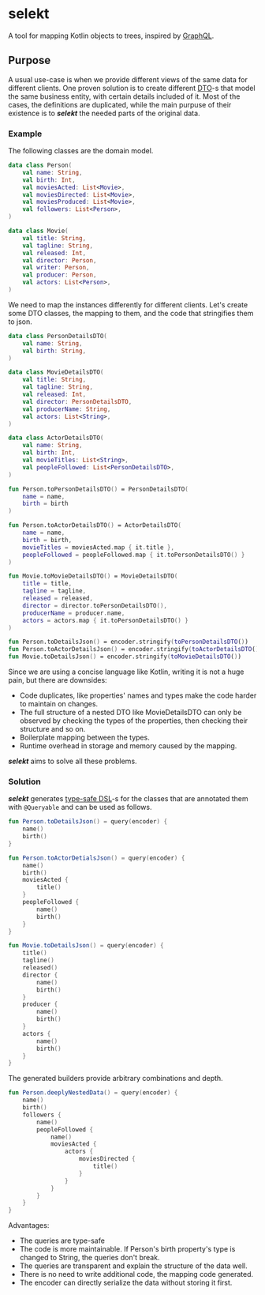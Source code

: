 # selekt

A tool for mapping Kotlin objects to trees, inspired by [GraphQL](https://graphql.org/).

## Purpose

A usual use-case is when we provide different views of the same data for different clients.
One proven solution is to create different [DTO](https://en.wikipedia.org/wiki/Data_transfer_object)-s that model the same business entity, with certain details included of it. Most of the cases, the definitions are duplicated, while the main purpuse of their existence is to ***selekt*** the needed parts of the original data.

### Example

The following classes are the domain model.

```kotlin
data class Person(
    val name: String,
    val birth: Int,
    val moviesActed: List<Movie>,
    val moviesDirected: List<Movie>,
    val moviesProduced: List<Movie>,
    val followers: List<Person>,
)

data class Movie(
    val title: String,
    val tagline: String,
    val released: Int,
    val director: Person,
    val writer: Person,
    val producer: Person,
    val actors: List<Person>,
)
```

We need to map the instances differently for different clients.
Let's create some DTO classes, the mapping to them, and the code that stringifies them to json.

```kotlin
data class PersonDetailsDTO(
    val name: String, 
    val birth: String,
)

data class MovieDetailsDTO(
    val title: String,
    val tagline: String,
    val released: Int,
    val director: PersonDetailsDTO,
    val producerName: String,
    val actors: List<String>,
)

data class ActorDetailsDTO(
    val name: String,
    val birth: Int,
    val movieTitles: List<String>,
    val peopleFollowed: List<PersonDetailsDTO>,
)

fun Person.toPersonDetailsDTO() = PersonDetailsDTO(
    name = name,
    birth = birth
)

fun Person.toActorDetailsDTO() = ActorDetailsDTO(
    name = name,
    birth = birth,
    movieTitles = moviesActed.map { it.title },
    peopleFollowed = peopleFollowed.map { it.toPersonDetailsDTO() }
)

fun Movie.toMovieDetailsDTO() = MovieDetailsDTO(
    title = title,
    tagline = tagline,
    released = released,
    director = director.toPersonDetailsDTO(),
    producerName = producer.name,
    actors = actors.map { it.toPersonDetailsDTO() }
)

fun Person.toDetailsJson() = encoder.stringify(toPersonDetailsDTO())
fun Person.toActorDetailsJson() = encoder.stringify(toActorDetailsDTO())
fun Movie.toDetailsJson() = encoder.stringify(toMovieDetailsDTO())
```

Since we are using a concise language like Kotlin, writing it is not a huge pain, but there are downsides:

- Code duplicates, like properties' names and types make the code harder to maintain on changes.
- The full structure of a nested DTO like MovieDetailsDTO can only be observed by checking the types of the properties, then checking their structure and so on.
- Boilerplate mapping between the types.
- Runtime overhead in storage and memory caused by the mapping.

***selekt*** aims to solve all these problems.

### Solution

***selekt*** generates [type-safe DSL](https://kotlinlang.org/docs/reference/type-safe-builders.html)-s for the classes that are annotated them with `@Queryable` and can be used as follows.

```kotlin
fun Person.toDetailsJson() = query(encoder) {
    name()
    birth()
}

fun Person.toActorDetialsJson() = query(encoder) {
    name()
    birth()
    moviesActed { 
        title()
    }
    peopleFollowed { 
        name()
        birth()
    }
}

fun Movie.toDetailsJson() = query(encoder) {
    title()
    tagline()
    released()
    director { 
        name()
        birth()
    }
    producer { 
        name()
        birth()
    }
    actors { 
        name()
        birth()
    }
}
```

The generated builders provide arbitrary combinations and depth.

```kotlin
fun Person.deeplyNestedData() = query(encoder) {
    name()
    birth()
    followers {
        name()
        peopleFollowed { 
            name()
            moviesActed { 
                actors { 
                    moviesDirected { 
                        title()
                    }
                }
            }
        }
    }
}
```

Advantages:
- The queries are type-safe
- The code is more maintainable. If Person's birth property's type is changed to String, the queries don't break.
- The queries are transparent and explain the structure of the data well.
- There is no need to write additional code, the mapping code generated.
- The encoder can directly serialize the data without storing it first.
